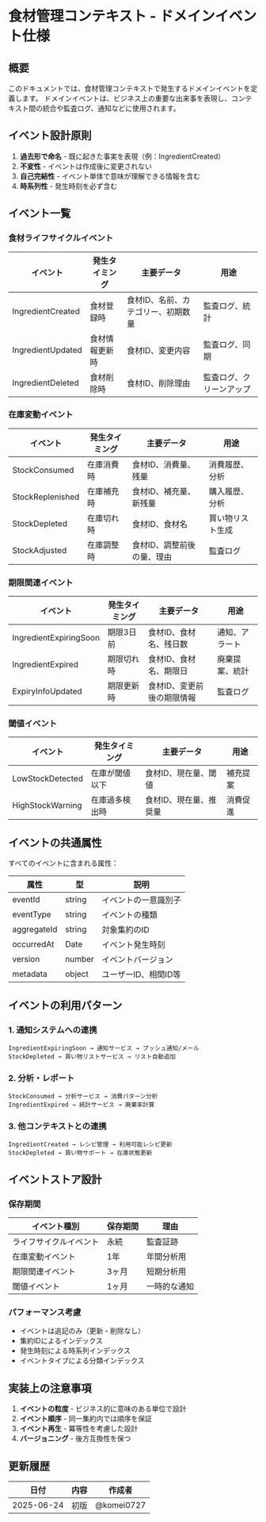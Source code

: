 # 食材管理コンテキスト - ドメインイベント仕様

## 概要

このドキュメントでは、食材管理コンテキストで発生するドメインイベントを定義します。
ドメインイベントは、ビジネス上の重要な出来事を表現し、コンテキスト間の統合や監査ログ、通知などに使用されます。

## イベント設計原則

1. **過去形で命名** - 既に起きた事実を表現（例：IngredientCreated）
2. **不変性** - イベントは作成後に変更されない
3. **自己完結性** - イベント単体で意味が理解できる情報を含む
4. **時系列性** - 発生時刻を必ず含む

## イベント一覧

### 食材ライフサイクルイベント

| イベント          | 発生タイミング | 主要データ                         | 用途                     |
| ----------------- | -------------- | ---------------------------------- | ------------------------ |
| IngredientCreated | 食材登録時     | 食材ID、名前、カテゴリー、初期数量 | 監査ログ、統計           |
| IngredientUpdated | 食材情報更新時 | 食材ID、変更内容                   | 監査ログ、同期           |
| IngredientDeleted | 食材削除時     | 食材ID、削除理由                   | 監査ログ、クリーンアップ |

### 在庫変動イベント

| イベント         | 発生タイミング | 主要データ                 | 用途             |
| ---------------- | -------------- | -------------------------- | ---------------- |
| StockConsumed    | 在庫消費時     | 食材ID、消費量、残量       | 消費履歴、分析   |
| StockReplenished | 在庫補充時     | 食材ID、補充量、新残量     | 購入履歴、分析   |
| StockDepleted    | 在庫切れ時     | 食材ID、食材名             | 買い物リスト生成 |
| StockAdjusted    | 在庫調整時     | 食材ID、調整前後の量、理由 | 監査ログ         |

### 期限関連イベント

| イベント               | 発生タイミング | 主要データ                 | 用途           |
| ---------------------- | -------------- | -------------------------- | -------------- |
| IngredientExpiringSoon | 期限3日前      | 食材ID、食材名、残日数     | 通知、アラート |
| IngredientExpired      | 期限切れ時     | 食材ID、食材名、期限日     | 廃棄提案、統計 |
| ExpiryInfoUpdated      | 期限更新時     | 食材ID、変更前後の期限情報 | 監査ログ       |

### 閾値イベント

| イベント         | 発生タイミング | 主要データ             | 用途     |
| ---------------- | -------------- | ---------------------- | -------- |
| LowStockDetected | 在庫が閾値以下 | 食材ID、現在量、閾値   | 補充提案 |
| HighStockWarning | 在庫過多検出時 | 食材ID、現在量、推奨量 | 消費促進 |

## イベントの共通属性

すべてのイベントに含まれる属性：

| 属性        | 型     | 説明                 |
| ----------- | ------ | -------------------- |
| eventId     | string | イベントの一意識別子 |
| eventType   | string | イベントの種類       |
| aggregateId | string | 対象集約のID         |
| occurredAt  | Date   | イベント発生時刻     |
| version     | number | イベントバージョン   |
| metadata    | object | ユーザーID、相関ID等 |

## イベントの利用パターン

### 1. 通知システムへの連携

```
IngredientExpiringSoon → 通知サービス → プッシュ通知/メール
StockDepleted → 買い物リストサービス → リスト自動追加
```

### 2. 分析・レポート

```
StockConsumed → 分析サービス → 消費パターン分析
IngredientExpired → 統計サービス → 廃棄率計算
```

### 3. 他コンテキストとの連携

```
IngredientCreated → レシピ管理 → 利用可能レシピ更新
StockDepleted → 買い物サポート → 在庫状態更新
```

## イベントストア設計

### 保存期間

| イベント種別           | 保存期間 | 理由         |
| ---------------------- | -------- | ------------ |
| ライフサイクルイベント | 永続     | 監査証跡     |
| 在庫変動イベント       | 1年      | 年間分析用   |
| 期限関連イベント       | 3ヶ月    | 短期分析用   |
| 閾値イベント           | 1ヶ月    | 一時的な通知 |

### パフォーマンス考慮

- イベントは追記のみ（更新・削除なし）
- 集約IDによるインデックス
- 発生時刻による時系列インデックス
- イベントタイプによる分類インデックス

## 実装上の注意事項

1. **イベントの粒度** - ビジネス的に意味のある単位で設計
2. **イベント順序** - 同一集約内では順序を保証
3. **イベント再生** - 冪等性を考慮した設計
4. **バージョニング** - 後方互換性を保つ

## 更新履歴

| 日付       | 内容 | 作成者     |
| ---------- | ---- | ---------- |
| 2025-06-24 | 初版 | @komei0727 |
